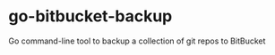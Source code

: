 go-bitbucket-backup
===================

Go command-line tool to backup a collection of git repos to BitBucket
